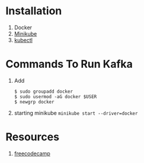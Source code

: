 # Installation

1. Docker
2. [Minikube](https://minikube.sigs.k8s.io/docs/start/?arch=%2Flinux%2Fx86-64%2Fstable%2Fbinary+download)
3. [kubectl](https://kubernetes.io/docs/tasks/tools/)

# Commands To Run Kafka

1. Add 
   ```
   $ sudo groupadd docker
   $ sudo usermod -aG docker $USER
   $ newgrp docker
   ```
2. starting minikube `minikube start --driver=docker`

# Resources

1. [freecodecamp](https://www.freecodecamp.org/news/the-kubernetes-handbook/#heading-installing-kubernetes)
